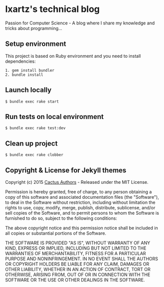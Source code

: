 # Ixartz's technical blog

Passion for Computer Science - A blog where I share my knowledge and tricks about programming…

## Setup environment

This project is based on Ruby environment and you need to install dependencies:

    1. gem install bundler
    2. bundle install

## Launch locally

    $ bundle exec rake start

## Run tests on local environment

    $ bundle exec rake test:dev

## Clean up project

    $ bundle exec rake clobber

## Copyright & License for Jekyll themes

Copyright (c) 2015 [Cactus Authors](https://github.com/koenbok/Cactus/blob/master/AUTHORS) -  Released under the MIT License.

Permission is hereby granted, free of charge, to any person obtaining a copy
of this software and associated documentation files (the "Software"), to deal
in the Software without restriction, including without limitation the rights
to use, copy, modify, merge, publish, distribute, sublicense, and/or sell
copies of the Software, and to permit persons to whom the Software is
furnished to do so, subject to the following conditions:

The above copyright notice and this permission notice shall be included in all
copies or substantial portions of the Software.

THE SOFTWARE IS PROVIDED "AS IS", WITHOUT WARRANTY OF ANY KIND, EXPRESS OR
IMPLIED, INCLUDING BUT NOT LIMITED TO THE WARRANTIES OF MERCHANTABILITY,
FITNESS FOR A PARTICULAR PURPOSE AND NONINFRINGEMENT. IN NO EVENT SHALL THE
AUTHORS OR COPYRIGHT HOLDERS BE LIABLE FOR ANY CLAIM, DAMAGES OR OTHER
LIABILITY, WHETHER IN AN ACTION OF CONTRACT, TORT OR OTHERWISE, ARISING FROM,
OUT OF OR IN CONNECTION WITH THE SOFTWARE OR THE USE OR OTHER DEALINGS IN THE
SOFTWARE.
